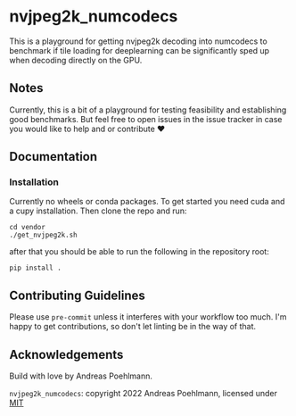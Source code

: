 # nvjpeg2k_numcodecs

This is a playground for getting nvjpeg2k decoding into numcodecs to
benchmark if tile loading for deeplearning can be significantly sped
up when decoding directly on the GPU.

## Notes

Currently, this is a bit of a playground for testing feasibility and
establishing good benchmarks. But feel free to open issues in the
issue tracker in case you would like to help and or contribute :heart:

## Documentation

### Installation

Currently no wheels or conda packages.
To get started you need cuda and a cupy installation.
Then clone the repo and run:

```shell
cd vendor
./get_nvjpeg2k.sh
```

after that you should be able to run the following in the repository root:

```shell
pip install .
```


## Contributing Guidelines

Please use `pre-commit` unless it interferes with your workflow too much.
I'm happy to get contributions, so don't let linting be in the way of that.

## Acknowledgements

Build with love by Andreas Poehlmann.

`nvjpeg2k_numcodecs`: copyright 2022 Andreas Poehlmann, licensed under [MIT](https://github.com/ap--/nvjpeg2k_numcodecs/blob/master/LICENSE)

